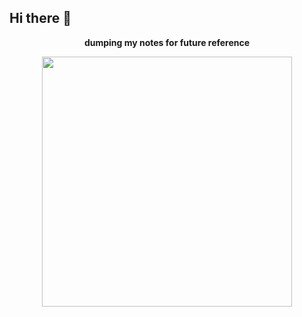 ## Hi there 👋
<p align='center'>
<b>dumping my notes for future reference</b>

<p align='center'>
<img width="400" src="http://uploads.disquscdn.com/images/b92b3b9c5f8886cf358a0e700dab6054f37bbc5868900f17160aa41677cbc9fe.gif">
</p>
